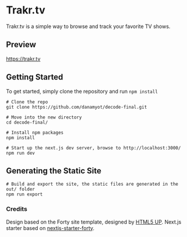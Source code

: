 # Trakr.tv

Trakr.tv is a simple way to browse and track your favorite TV shows.

## Preview

https://trakr.tv

## Getting Started

To get started, simply clone the repository and run `npm install`

```
# Clone the repo
git clone https://github.com/danamyot/decode-final.git

# Move into the new directory
cd decode-final/

# Install npm packages
npm install

# Start up the next.js dev server, browse to http://localhost:3000/
npm run dev
```

## Generating the Static Site

```
# Build and export the site, the static files are generated in the out/ folder
npm run export
```

### Credits

Design based on the Forty site template, designed by [HTML5 UP](https://html5up.net/forty). Next.js starter based on [nextjs-starter-forty](https://github.com/codebushi/nextjs-starter-forty).
